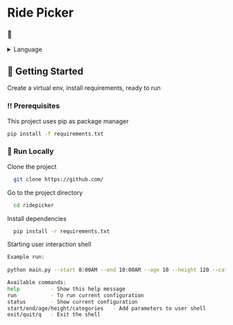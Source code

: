 <div align="left">

<h1>Ride Picker</h1>

### :space_invader: 

<details>
  <summary>Language</summary>
  <ul>
    <li><a href="https://www.python.org/downloads/release/python-3134/">Python 3.13.2</a></li>
  </ul>
</details>

<!-- Getting Started -->
## 	:toolbox: Getting Started
Create a virtual env, install requirements, ready to run

<!-- Prerequisites -->
### :bangbang: Prerequisites

This project uses pip as package manager
```bash
pip install -f requirements.txt
```

<!-- Run Locally -->
### :running: Run Locally

Clone the project

```bash
  git clone https://github.com/
```

Go to the project directory

```bash
  cd ridepicker
```

Install dependencies

```bash
  pip install -r requirements.txt

```
Starting user interaction shell

```bash
Example run:
  
python main.py --start 8:00AM --end 10:00AM --age 10 --height 120 --categories "Transportation" "Boat Ride"

Available commands:
help          - Show this help message
run           - To run current configuration
status        - Show current configuration
start/end/age/height/categories   - Add parameters to user shell
exit/quit/q   - Exit the shell
```
